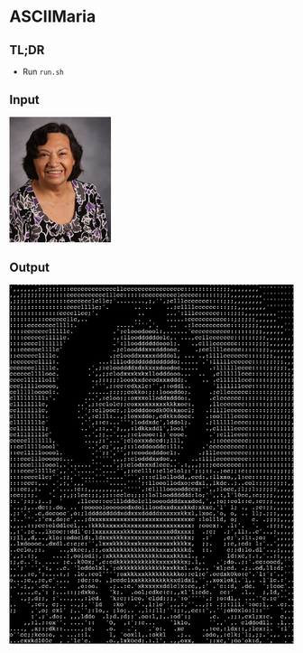 # ASCIIMaria

## TL;DR

- Run `run.sh`

## Input

![mariapintado.jpeg](mariapintado.jpeg)

## Output

![asciimaria.png](asciimaria.png)
